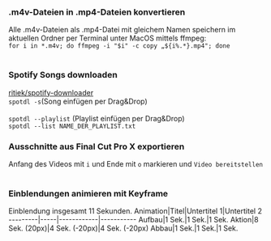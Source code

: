 ### .m4v-Dateien in .mp4-Dateien konvertieren
Alle .m4v-Dateien als .mp4-Datei mit gleichem Namen speichern im aktuellen Ordner per Terminal unter MacOS mittels ffmpeg: <br>
```for i in *.m4v; do ffmpeg -i "$i" -c copy „${i%.*}.mp4"; done```<br>
<br>
### Spotify Songs downloaden
[ritiek/spotify-downloader](https://github.com/ritiek/spotify-downloader)<br>
```spotdl -s```(Song einfügen per Drag&Drop)<br>
<br>
```spotdl --playlist``` (Playlist einfügen per Drag&Drop)<br>
```spotdl --list NAME_DER_PLAYLIST.txt```
<br>
### Ausschnitte aus Final Cut Pro X exportieren
Anfang des Videos mit ```i``` und Ende mit ```o``` markieren und ```Video bereitstellen```<br>
<br>
### Einblendungen animieren mit Keyframe
Einblendung insgesamt 11 Sekunden.
Animation|Titel|Untertitel 1|Untertitel 2
---------|-----|------------|-----------
Aufbau|1 Sek.|1 Sek.|1 Sek.
Aktion|8 Sek. (20px)|4 Sek. (-20px)|4 Sek. (-20px)
Abbau|1 Sek.|1 Sek.|1 Sek.
